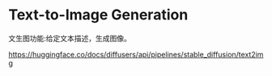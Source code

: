 # Text-to-Image Generation
文生图功能:给定文本描述，生成图像。

https://huggingface.co/docs/diffusers/api/pipelines/stable_diffusion/text2img